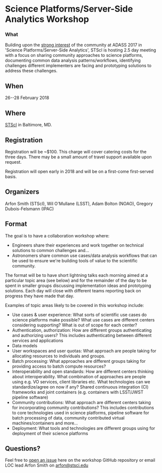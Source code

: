 # Science Platforms/Server-Side Analytics Workshop

### What
Building upon the [strong interest](https://www.youtube.com/watch?v=eEBbqyagNUI&feature=youtu.be&t=8h4m40s) of the community at ADASS 2017 in 'Science Platforms/Server-Side Analytics', STScI is hosting 2.5 day meeting with a focus on sharing community approaches to science platforms, documenting common data analysis patterns/workflows, identifying challenges different implementers are facing and prototyping solutions to address these challenges.

## When
26--28 February 2018

## Where
[STScI](http://www.stsci.edu) in Baltimore, MD.

## Registration
Registration will be ~$100. This charge will cover catering costs for the three days. There may be a small amount of travel support available upon request.

Registration will open early in 2018 and will be on a first-come first-served basis.

## Organizers

Arfon Smith (STScI), Wil O'Mullane (LSST), Adam Bolton (NOAO), Gregory Dubois-Felsmann (IPAC)

## Format
The goal is to have a collaboration workshop where:
- Engineers share their experiences and work together on technical solutions to common challenges and...
- Astronomers share common use cases/data analysis workflows that can be used to ensure we're building tools of value to the scientific community.

The format will be to have short lightning talks each morning aimed at a particular topic area (see below) and for the remainder of the day to be spent in smaller groups discussing implementation ideas and prototyping solutions. Each day will close with different teams reporting back on progress they have made that day.

Examples of topic areas likely to be covered in this workshop include:

- Use cases & user experience: What sorts of scientific use cases do science platforms make possible? What use cases are different centers considering supporting? What is out of scope for each center?
- Authentication, authorization: How are different groups authenticating and authorizing users? This includes authenticating between different services and applications
- Data models
- User workspaces and user quotas: What approach are people taking for allocating resources to individuals and groups.
- Batch processing: What approaches are different groups taking for providing access to batch compute resources?
- Interoperability and open standards: How are different centers thinking about interoperability. What combination of approaches are people using e.g. VO services, client libraries etc. What technologies can we standardize/agree on now if any? Shared continuous integration (CI) frameworks and joint containers (e.g. containers with LSST/JWST pipeline software)
- Community contributions: What approach are different centers taking for incorporating community contributions? This includes contributions to core technologies used in science platforms, pipeline software for batch processing of data, community contributed virtual machines/containers and more...
- Deployment: What tools and technologies are different groups using for deployment of their science platforms


## Questions?
Feel free to [open an issue](https://github.com/spacetelescope/science-platforms-workshop/issues/new) here on the workshop GitHub repository or email LOC lead Arfon Smith on arfon@stsci.edu
